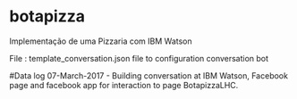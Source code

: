 # botapizza
Implementação de uma Pizzaria com IBM Watson

File : template_conversation.json file to configuration conversation bot


#Data log
07-March-2017 - Building conversation at IBM Watson, Facebook page and facebook app for interaction to page BotapizzaLHC.

